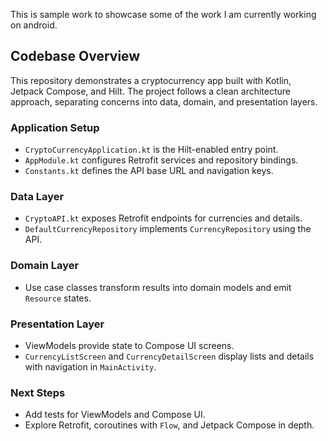 This is sample work to showcase some of the work I am currently working on android.

## Codebase Overview

This repository demonstrates a cryptocurrency app built with Kotlin, Jetpack Compose, and Hilt. The project follows a clean architecture approach, separating concerns into data, domain, and presentation layers.

### Application Setup
- `CryptoCurrencyApplication.kt` is the Hilt-enabled entry point.
- `AppModule.kt` configures Retrofit services and repository bindings.
- `Constants.kt` defines the API base URL and navigation keys.

### Data Layer
- `CryptoAPI.kt` exposes Retrofit endpoints for currencies and details.
- `DefaultCurrencyRepository` implements `CurrencyRepository` using the API.

### Domain Layer
- Use case classes transform results into domain models and emit `Resource` states.

### Presentation Layer
- ViewModels provide state to Compose UI screens.
- `CurrencyListScreen` and `CurrencyDetailScreen` display lists and details with navigation in `MainActivity`.

### Next Steps
- Add tests for ViewModels and Compose UI.
- Explore Retrofit, coroutines with `Flow`, and Jetpack Compose in depth.
